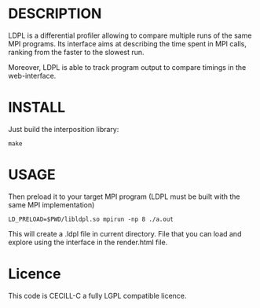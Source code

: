 DESCRIPTION
===========

LDPL is a differential profiler allowing to compare multiple runs of the same
MPI programs. Its interface aims at describing the time spent in MPI calls,
ranking from the faster to the slowest run.

Moreover, LDPL is able to track program output to compare timings in the
web-interface.

INSTALL
======

Just build the interposition library:

```
make
```

USAGE
=====

Then preload it to your target MPI program (LDPL must be built with the same MPI
implementation)

```
LD_PRELOAD=$PWD/libldpl.so mpirun -np 8 ./a.out
```

This will create a .ldpl file in current directory. File that you can load and
explore using the interface in the render.html file.

Licence
=======

This code is CECILL-C a fully LGPL compatible licence.
